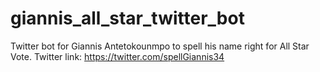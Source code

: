 # giannis_all_star_twitter_bot
Twitter bot for Giannis Antetokounmpo to spell his name right for All Star Vote. Twitter link: https://twitter.com/spellGiannis34
